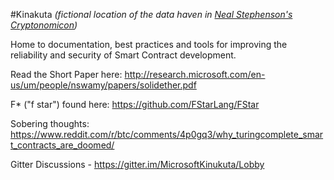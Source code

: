 #Kinakuta
*(fictional location of the data haven in <a href="https://en.wikipedia.org/wiki/Cryptonomicon"> Neal Stephenson's Cryptonomicon</a>)*

Home to documentation, best practices and tools for improving the reliability and security of Smart Contract development.

Read the Short Paper here: http://research.microsoft.com/en-us/um/people/nswamy/papers/solidether.pdf

F* ("f star") found here: https://github.com/FStarLang/FStar 

Sobering thoughts: https://www.reddit.com/r/btc/comments/4p0gq3/why_turingcomplete_smart_contracts_are_doomed/

Gitter Discussions - https://gitter.im/MicrosoftKinukuta/Lobby 
